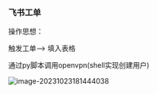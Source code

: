 ### 飞书工单

操作思想：

触发工单--> 填入表格

通过py脚本调用openvpn(shell实现创建用户)



![image-20231023181444038](http://images.zlqit.com/bookshell/operator/image-20231023181444038.png)